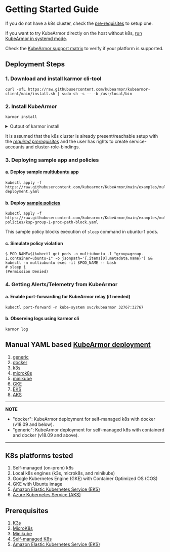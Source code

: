 # Getting Started Guide

If you do not have a k8s cluster, check the [pre-requisites](#prerequisites) to setup one.

If you want to try KubeArmor directly on the host without k8s, [run KubeArmor in systemd mode](kubearmor_vm.md).

Check the [KubeArmor support matrix](support_matrix.md) to verify if your platform is supported.

## Deployment Steps

### 1. Download and install karmor cli-tool
```
curl -sfL https://raw.githubusercontent.com/kubearmor/kubearmor-client/main/install.sh | sudo sh -s -- -b /usr/local/bin
```

### 2. Install KubeArmor
```
karmor install
```

<details>
  <summary>Output of karmor install</summary>

```
aws@pandora:~$ karmor install
Auto Detected Environment : docker
CRD kubearmorpolicies.security.kubearmor.com ...
CRD kubearmorhostpolicies.security.kubearmor.com ...
Service Account ...
Cluster Role Bindings ...
KubeArmor Relay Service ...
KubeArmor Relay Deployment ...
KubeArmor DaemonSet ...
KubeArmor Policy Manager Service ...
KubeArmor Policy Manager Deployment ...
KubeArmor Host Policy Manager Service ...
KubeArmor Host Policy Manager Deployment ...
```
</details>

It is assumed that the k8s cluster is already present/reachable setup with the [*required prerequisites*](#Prerequisites) and the user has rights to create service-accounts and cluster-role-bindings.

### 3. Deploying sample app and policies
   
#### a. Deploy sample [multiubuntu app](../examples/multiubuntu.md)
```
kubectl apply -f https://raw.githubusercontent.com/kubearmor/KubeArmor/main/examples/multiubuntu/multiubuntu-deployment.yaml
```

#### b. Deploy [sample policies](security_policy_examples.md)
```
kubectl apply -f https://raw.githubusercontent.com/kubearmor/KubeArmor/main/examples/multiubuntu/security-policies/ksp-group-1-proc-path-block.yaml
```
This sample policy blocks execution of `sleep` command in ubuntu-1 pods.

#### c. Simulate policy violation
```
$ POD_NAME=$(kubectl get pods -n multiubuntu -l "group=group-1,container=ubuntu-1" -o jsonpath='{.items[0].metadata.name}') && kubectl -n multiubuntu exec -it $POD_NAME -- bash
# sleep 1
(Permission Denied)
```
### 4. Getting Alerts/Telemetry from KubeArmor

#### a. Enable port-forwarding for KubeArmor relay (if needed)
```
kubectl port-forward -n kube-system svc/kubearmor 32767:32767
```

#### b. Observing logs using karmor cli
```
karmor log
```

## Manual YAML based [KubeArmor deployment](https://github.com/kubearmor/KubeArmor/tree/main/deployments)
1. [generic](https://github.com/kubearmor/KubeArmor/tree/main/deployments/generic)
2. [docker](https://github.com/kubearmor/KubeArmor/tree/main/deployments/docker)
3. [k3s](https://github.com/kubearmor/KubeArmor/tree/main/deployments/k3s)
4. [microk8s](https://github.com/kubearmor/KubeArmor/tree/main/deployments/microk8s)
5. [minikube](https://github.com/kubearmor/KubeArmor/tree/main/deployments/minikube)
6. [GKE](https://github.com/kubearmor/KubeArmor/tree/main/deployments/GKE)
7. [EKS](https://github.com/kubearmor/KubeArmor/tree/main/deployments/EKS)
8. [AKS](https://github.com/kubearmor/KubeArmor/tree/main/deployments/AKS)

---
**NOTE**
* "docker": KubeArmor deployment for self-managed k8s with docker (v18.09 and below).
* "generic": KubeArmor deployment for self-managed k8s with containerd and docker (v18.09 and above).
---

## K8s platforms tested
1. Self-managed (on-prem) k8s
2. Local k8s engines (k3s, microk8s, and minikube)
3. Google Kubernetes Engine (GKE) with Container Optimized OS (COS)
4. GKE with Ubuntu image
5. [Amazon Elastic Kubernetes Service (EKS)](../deployments/EKS)
6. [Azure Kubernetes Service (AKS)](../deployments/AKS)

## Prerequisites
1. [K3s](../deployments/k3s)
2. [MicroK8s](../contribution/microk8s)
3. [Minikube](../contribution/minikube)
4. [Self-managed K8s](../contribution/self-managed-k8s)
5. [Amazon Elastic Kubernetes Service (EKS)](../deployments/EKS#prerequisite-for-the-deployment)
